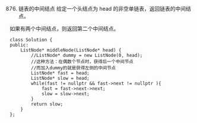876. 链表的中间结点
给定一个头结点为 head 的非空单链表，返回链表的中间结点。

如果有两个中间结点，则返回第二个中间结点。


	class Solution {
	public:
	    ListNode* middleNode(ListNode* head) {
	        //ListNode* dummy = new ListNode(0, head);
	        //这种方法：在偶数个节点时，获得后一个中间节点
	        //而加入dummy的就是获得左侧的中间节点
	        ListNode* fast = head;
	        ListNode* slow = head;
	        while(fast != nullptr && fast->next != nullptr ){
	            fast = fast->next->next;
	            slow = slow->next;
	        }
	        return slow;
	    }
	};